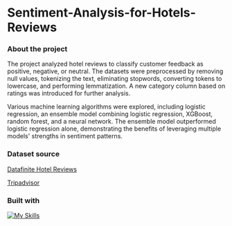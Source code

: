 # Sentiment-Analysis-for-Hotels-Reviews

### About the project

The project analyzed hotel reviews to classify customer feedback as positive, negative, or neutral. The datasets were preprocessed by removing null values, tokenizing the text, eliminating stopwords, converting tokens to lowercase, and performing lemmatization. A new category column based on ratings was introduced for further analysis. 

Various machine learning algorithms were explored, including logistic regression, an ensemble model combining logistic regression, XGBoost, random forest, and a neural network. The ensemble model outperformed logistic regression alone, demonstrating the benefits of leveraging multiple models' strengths in sentiment patterns. 

### Dataset source
[Datafinite Hotel Reviews](https://www.kaggle.com/datasets/datafiniti/hotel-reviews?select=Datafiniti_Hotel_Reviews.csv )

[Tripadvisor](https://www.kaggle.com/datasets/andrewmvd/trip-advisor-hotel-reviews)

### Built with
[![My Skills](https://skillicons.dev/icons?i=python)](https://skillicons.dev)
